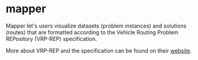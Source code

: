 # mapper
Mapper let's users visualize datasets (problem instances) and solutions (routes) that are formatted according to the Vehicle Routing Problem REPository (VRP-REP) specification.

More about VRP-REP and the specification can be found on their [website](http://vrp-rep.org/).
